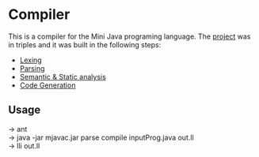 # Compiler
This is a compiler for the Mini Java programing language.
The [project](https://www.cs.tau.ac.il/research/yotam.feldman/courses/wcc20/project.html) was in triples and it was built in the following steps:
 - [Lexing](https://www.cs.tau.ac.il/research/yotam.feldman/courses/wcc20/parsing.html)
 - [Parsing](https://www.cs.tau.ac.il/research/yotam.feldman/courses/wcc20/parsing.html)
 - [Semantic & Static analysis](https://www.cs.tau.ac.il/research/yotam.feldman/courses/wcc20/semantic.html)
 - [Code Generation](https://www.cs.tau.ac.il/research/yotam.feldman/courses/wcc20/codegen.html)

## Usage
-> ant\
-> java -jar mjavac.jar parse compile inputProg.java out.ll\
-> lli out.ll
